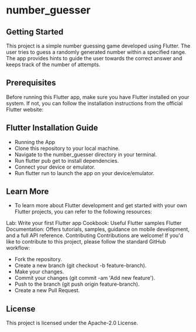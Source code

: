 # number_guesser #

## Getting Started
This project is a simple number guessing game developed using Flutter. The user tries to guess a randomly generated number within a specified range. The app provides hints to guide the user towards the correct answer and keeps track of the number of attempts.

## Prerequisites
Before running this Flutter app, make sure you have Flutter installed on your system. If not, you can follow the installation instructions from the official Flutter website:

## Flutter Installation Guide
- Running the App
- Clone this repository to your local machine.
- Navigate to the number_guesser directory in your terminal.
- Run flutter pub get to install dependencies.
- Connect your device or emulator.
- Run flutter run to launch the app on your device/emulator.

## Learn More
- To learn more about Flutter development and get started with your own Flutter projects, you can refer to the following resources:

Lab: Write your first Flutter app
Cookbook: Useful Flutter samples
Flutter Documentation: Offers tutorials, samples, guidance on mobile development, and a full API reference.
Contributing
Contributions are welcome! If you'd like to contribute to this project, please follow the standard GitHub workflow:

- Fork the repository.
- Create a new branch (git checkout -b feature-branch).
- Make your changes.
- Commit your changes (git commit -am 'Add new feature').
- Push to the branch (git push origin feature-branch).
- Create a new Pull Request.

## License
This project is licensed under the Apache-2.0 License.
